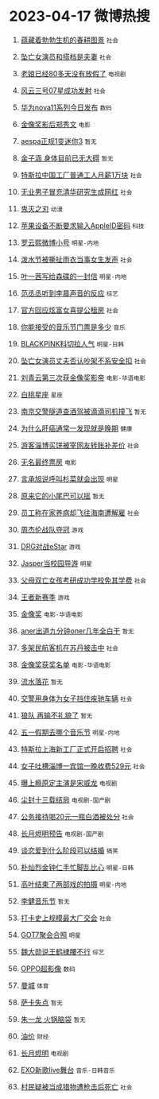 # 2023-04-17 微博热搜 
1. [蕴藏着勃勃生机的春耕图景](https://m.weibo.cn/search?containerid=100103type%3D1%26t%3D10%26q%3D%23%E8%95%B4%E8%97%8F%E7%9D%80%E5%8B%83%E5%8B%83%E7%94%9F%E6%9C%BA%E7%9A%84%E6%98%A5%E8%80%95%E5%9B%BE%E6%99%AF%23&stream_entry_id=51&isnewpage=1&extparam=seat%3D1%26pos%3D0%26filter_type%3Drealtimehot%26dgr%3D0%26c_type%3D51%26cate%3D10103%26stream_entry_id%3D51%26display_time%3D1681672479%26pre_seqid%3D1681672479155922661131&luicode=10000011&lfid=106003type%3D25%26t%3D3%26disable_hot%3D1%26filter_type%3Drealtimehot) `社会` 

2. [坠亡女演员和搭档是夫妻](https://m.weibo.cn/search?containerid=100103type%3D1%26t%3D10%26q%3D%23%E5%9D%A0%E4%BA%A1%E5%A5%B3%E6%BC%94%E5%91%98%E5%92%8C%E6%90%AD%E6%A1%A3%E6%98%AF%E5%A4%AB%E5%A6%BB%23&stream_entry_id=31&isnewpage=1&extparam=seat%3D1%26filter_type%3Drealtimehot%26q%3D%2523%25E5%259D%25A0%25E4%25BA%25A1%25E5%25A5%25B3%25E6%25BC%2594%25E5%2591%2598%25E5%2592%258C%25E6%2590%25AD%25E6%25A1%25A3%25E6%2598%25AF%25E5%25A4%25AB%25E5%25A6%25BB%2523%26dgr%3D0%26c_type%3D31%26stream_entry_id%3D31%26cate%3D5001%26realpos%3D1%26lcate%3D5001%26band_rank%3D1%26flag%3D2%26pos%3D0%26display_time%3D1681672479%26pre_seqid%3D1681672479155922661131&luicode=10000011&lfid=106003type%3D25%26t%3D3%26disable_hot%3D1%26filter_type%3Drealtimehot) `社会` 

3. [老娘已经80多天没有放假了](https://m.weibo.cn/search?containerid=100103type%3D1%26t%3D10%26q%3D%23%E8%80%81%E5%A8%98%E5%B7%B2%E7%BB%8F80%E5%A4%9A%E5%A4%A9%E6%B2%A1%E6%9C%89%E6%94%BE%E5%81%87%E4%BA%86%23&stream_entry_id=31&isnewpage=1&extparam=seat%3D1%26filter_type%3Drealtimehot%26q%3D%2523%25E8%2580%2581%25E5%25A8%2598%25E5%25B7%25B2%25E7%25BB%258F80%25E5%25A4%259A%25E5%25A4%25A9%25E6%25B2%25A1%25E6%259C%2589%25E6%2594%25BE%25E5%2581%2587%25E4%25BA%2586%2523%26dgr%3D0%26c_type%3D31%26stream_entry_id%3D31%26cate%3D5001%26realpos%3D2%26lcate%3D5001%26band_rank%3D2%26flag%3D2%26pos%3D1%26display_time%3D1681672479%26pre_seqid%3D1681672479155922661131&luicode=10000011&lfid=106003type%3D25%26t%3D3%26disable_hot%3D1%26filter_type%3Drealtimehot) `电视剧` 

4. [风云三号07星成功发射](https://m.weibo.cn/search?containerid=100103type%3D1%26t%3D10%26q%3D%23%E9%A3%8E%E4%BA%91%E4%B8%89%E5%8F%B707%E6%98%9F%E6%88%90%E5%8A%9F%E5%8F%91%E5%B0%84%23&stream_entry_id=31&isnewpage=1&extparam=seat%3D1%26filter_type%3Drealtimehot%26q%3D%2523%25E9%25A3%258E%25E4%25BA%2591%25E4%25B8%2589%25E5%258F%25B707%25E6%2598%259F%25E6%2588%2590%25E5%258A%259F%25E5%258F%2591%25E5%25B0%2584%2523%26dgr%3D0%26c_type%3D31%26stream_entry_id%3D31%26cate%3D5001%26realpos%3D3%26lcate%3D5001%26band_rank%3D3%26flag%3D0%26pos%3D2%26display_time%3D1681672479%26pre_seqid%3D1681672479155922661131&luicode=10000011&lfid=106003type%3D25%26t%3D3%26disable_hot%3D1%26filter_type%3Drealtimehot) `社会` 

5. [华为nova11系列今日发布](https://m.weibo.cn/search?containerid=100103type%3D1%26t%3D10%26q%3D%23%E5%8D%8E%E4%B8%BAnova11%E7%B3%BB%E5%88%97%E4%BB%8A%E6%97%A5%E5%8F%91%E5%B8%83%23&stream_entry_id=31&isnewpage=1&extparam=seat%3D1%26filter_type%3Drealtimehot%26adid%3D186241%26q%3D%2523%25E5%258D%258E%25E4%25B8%25BAnova11%25E7%25B3%25BB%25E5%2588%2597%25E4%25BB%258A%25E6%2597%25A5%25E5%258F%2591%25E5%25B8%2583%2523%26dgr%3D0%26c_type%3D31%26topic_ad%3D1%26stream_entry_id%3D31%26cate%3D5001%26lcate%3D5001%26band_rank%3D4%26pos%3D3%26display_time%3D1681672479%26pre_seqid%3D1681672479155922661131&luicode=10000011&lfid=106003type%3D25%26t%3D3%26disable_hot%3D1%26filter_type%3Drealtimehot) `数码` 

6. [金像奖影后郑秀文](https://m.weibo.cn/search?containerid=100103type%3D1%26t%3D10%26q%3D%23%E9%87%91%E5%83%8F%E5%A5%96%E5%BD%B1%E5%90%8E%E9%83%91%E7%A7%80%E6%96%87%23&stream_entry_id=31&isnewpage=1&extparam=seat%3D1%26filter_type%3Drealtimehot%26q%3D%2523%25E9%2587%2591%25E5%2583%258F%25E5%25A5%2596%25E5%25BD%25B1%25E5%2590%258E%25E9%2583%2591%25E7%25A7%2580%25E6%2596%2587%2523%26dgr%3D0%26c_type%3D31%26stream_entry_id%3D31%26cate%3D5001%26realpos%3D4%26lcate%3D5001%26band_rank%3D4%26flag%3D16%26pos%3D4%26display_time%3D1681672479%26pre_seqid%3D1681672479155922661131&luicode=10000011&lfid=106003type%3D25%26t%3D3%26disable_hot%3D1%26filter_type%3Drealtimehot) `电影` 

7. [aespa正规1变迷你3](https://m.weibo.cn/search?containerid=100103type%3D1%26t%3D10%26q%3Daespa%E6%AD%A3%E8%A7%841%E5%8F%98%E8%BF%B7%E4%BD%A03&stream_entry_id=31&isnewpage=1&extparam=seat%3D1%26filter_type%3Drealtimehot%26q%3Daespa%25E6%25AD%25A3%25E8%25A7%25841%25E5%258F%2598%25E8%25BF%25B7%25E4%25BD%25A03%26dgr%3D0%26c_type%3D31%26stream_entry_id%3D31%26cate%3D5001%26realpos%3D5%26lcate%3D5001%26band_rank%3D5%26flag%3D0%26pos%3D5%26display_time%3D1681672479%26pre_seqid%3D1681672479155922661131&luicode=10000011&lfid=106003type%3D25%26t%3D3%26disable_hot%3D1%26filter_type%3Drealtimehot) `暂无` 

8. [金子涵 身体目前已无大碍](https://m.weibo.cn/search?containerid=100103type%3D1%26t%3D10%26q%3D%E9%87%91%E5%AD%90%E6%B6%B5+%E8%BA%AB%E4%BD%93%E7%9B%AE%E5%89%8D%E5%B7%B2%E6%97%A0%E5%A4%A7%E7%A2%8D&stream_entry_id=31&isnewpage=1&extparam=seat%3D1%26filter_type%3Drealtimehot%26q%3D%25E9%2587%2591%25E5%25AD%2590%25E6%25B6%25B5%2520%25E8%25BA%25AB%25E4%25BD%2593%25E7%259B%25AE%25E5%2589%258D%25E5%25B7%25B2%25E6%2597%25A0%25E5%25A4%25A7%25E7%25A2%258D%26dgr%3D0%26c_type%3D31%26stream_entry_id%3D31%26cate%3D5001%26realpos%3D6%26lcate%3D5001%26band_rank%3D6%26flag%3D0%26pos%3D6%26display_time%3D1681672479%26pre_seqid%3D1681672479155922661131&luicode=10000011&lfid=106003type%3D25%26t%3D3%26disable_hot%3D1%26filter_type%3Drealtimehot) `暂无` 

9. [特斯拉中国工厂普通工人月薪1万块](https://m.weibo.cn/search?containerid=100103type%3D1%26t%3D10%26q%3D%23%E7%89%B9%E6%96%AF%E6%8B%89%E4%B8%AD%E5%9B%BD%E5%B7%A5%E5%8E%82%E6%99%AE%E9%80%9A%E5%B7%A5%E4%BA%BA%E6%9C%88%E8%96%AA1%E4%B8%87%E5%9D%97%23&stream_entry_id=31&isnewpage=1&extparam=seat%3D1%26filter_type%3Drealtimehot%26q%3D%2523%25E7%2589%25B9%25E6%2596%25AF%25E6%258B%2589%25E4%25B8%25AD%25E5%259B%25BD%25E5%25B7%25A5%25E5%258E%2582%25E6%2599%25AE%25E9%2580%259A%25E5%25B7%25A5%25E4%25BA%25BA%25E6%259C%2588%25E8%2596%25AA1%25E4%25B8%2587%25E5%259D%2597%2523%26dgr%3D0%26c_type%3D31%26stream_entry_id%3D31%26cate%3D5001%26realpos%3D7%26lcate%3D5001%26band_rank%3D7%26flag%3D0%26pos%3D7%26display_time%3D1681672479%26pre_seqid%3D1681672479155922661131&luicode=10000011&lfid=106003type%3D25%26t%3D3%26disable_hot%3D1%26filter_type%3Drealtimehot) `社会` 

10. [无业男子冒充清华研究生成网红](https://m.weibo.cn/search?containerid=100103type%3D1%26t%3D10%26q%3D%23%E6%97%A0%E4%B8%9A%E7%94%B7%E5%AD%90%E5%86%92%E5%85%85%E6%B8%85%E5%8D%8E%E7%A0%94%E7%A9%B6%E7%94%9F%E6%88%90%E7%BD%91%E7%BA%A2%23&stream_entry_id=31&isnewpage=1&extparam=seat%3D1%26filter_type%3Drealtimehot%26q%3D%2523%25E6%2597%25A0%25E4%25B8%259A%25E7%2594%25B7%25E5%25AD%2590%25E5%2586%2592%25E5%2585%2585%25E6%25B8%2585%25E5%258D%258E%25E7%25A0%2594%25E7%25A9%25B6%25E7%2594%259F%25E6%2588%2590%25E7%25BD%2591%25E7%25BA%25A2%2523%26dgr%3D0%26c_type%3D31%26stream_entry_id%3D31%26cate%3D5001%26realpos%3D8%26lcate%3D5001%26band_rank%3D8%26flag%3D0%26pos%3D8%26display_time%3D1681672479%26pre_seqid%3D1681672479155922661131&luicode=10000011&lfid=106003type%3D25%26t%3D3%26disable_hot%3D1%26filter_type%3Drealtimehot) `社会` 

11. [鬼灭之刃](https://m.weibo.cn/search?containerid=100103type%3D1%26t%3D10%26q%3D%E9%AC%BC%E7%81%AD%E4%B9%8B%E5%88%83&stream_entry_id=31&isnewpage=1&extparam=seat%3D1%26filter_type%3Drealtimehot%26q%3D%25E9%25AC%25BC%25E7%2581%25AD%25E4%25B9%258B%25E5%2588%2583%26dgr%3D0%26c_type%3D31%26stream_entry_id%3D31%26cate%3D5001%26realpos%3D9%26lcate%3D5001%26band_rank%3D9%26flag%3D0%26pos%3D9%26display_time%3D1681672479%26pre_seqid%3D1681672479155922661131&luicode=10000011&lfid=106003type%3D25%26t%3D3%26disable_hot%3D1%26filter_type%3Drealtimehot) `动漫` 

12. [苹果设备不断要求输入AppleID密码](https://m.weibo.cn/search?containerid=100103type%3D1%26t%3D10%26q%3D%23%E8%8B%B9%E6%9E%9C%E8%AE%BE%E5%A4%87%E4%B8%8D%E6%96%AD%E8%A6%81%E6%B1%82%E8%BE%93%E5%85%A5AppleID%E5%AF%86%E7%A0%81%23&stream_entry_id=31&isnewpage=1&extparam=seat%3D1%26filter_type%3Drealtimehot%26q%3D%2523%25E8%258B%25B9%25E6%259E%259C%25E8%25AE%25BE%25E5%25A4%2587%25E4%25B8%258D%25E6%2596%25AD%25E8%25A6%2581%25E6%25B1%2582%25E8%25BE%2593%25E5%2585%25A5AppleID%25E5%25AF%2586%25E7%25A0%2581%2523%26dgr%3D0%26c_type%3D31%26stream_entry_id%3D31%26cate%3D5001%26realpos%3D10%26lcate%3D5001%26band_rank%3D10%26flag%3D0%26pos%3D10%26display_time%3D1681672479%26pre_seqid%3D1681672479155922661131&luicode=10000011&lfid=106003type%3D25%26t%3D3%26disable_hot%3D1%26filter_type%3Drealtimehot) `科技` 

13. [罗云熙微博小号](https://m.weibo.cn/search?containerid=100103type%3D1%26t%3D10%26q%3D%23%E7%BD%97%E4%BA%91%E7%86%99%E5%BE%AE%E5%8D%9A%E5%B0%8F%E5%8F%B7%23&stream_entry_id=31&isnewpage=1&extparam=seat%3D1%26filter_type%3Drealtimehot%26q%3D%2523%25E7%25BD%2597%25E4%25BA%2591%25E7%2586%2599%25E5%25BE%25AE%25E5%258D%259A%25E5%25B0%258F%25E5%258F%25B7%2523%26dgr%3D0%26c_type%3D31%26stream_entry_id%3D31%26cate%3D5001%26realpos%3D11%26lcate%3D5001%26band_rank%3D11%26flag%3D2%26pos%3D11%26display_time%3D1681672479%26pre_seqid%3D1681672479155922661131&luicode=10000011&lfid=106003type%3D25%26t%3D3%26disable_hot%3D1%26filter_type%3Drealtimehot) `明星-内地` 

14. [泼水节被撕扯雨衣当事女生发声](https://m.weibo.cn/search?containerid=100103type%3D1%26t%3D10%26q%3D%23%E6%B3%BC%E6%B0%B4%E8%8A%82%E8%A2%AB%E6%92%95%E6%89%AF%E9%9B%A8%E8%A1%A3%E5%BD%93%E4%BA%8B%E5%A5%B3%E7%94%9F%E5%8F%91%E5%A3%B0%23&stream_entry_id=31&isnewpage=1&extparam=seat%3D1%26filter_type%3Drealtimehot%26q%3D%2523%25E6%25B3%25BC%25E6%25B0%25B4%25E8%258A%2582%25E8%25A2%25AB%25E6%2592%2595%25E6%2589%25AF%25E9%259B%25A8%25E8%25A1%25A3%25E5%25BD%2593%25E4%25BA%258B%25E5%25A5%25B3%25E7%2594%259F%25E5%258F%2591%25E5%25A3%25B0%2523%26dgr%3D0%26c_type%3D31%26stream_entry_id%3D31%26cate%3D5001%26realpos%3D12%26lcate%3D5001%26band_rank%3D12%26flag%3D2%26pos%3D12%26display_time%3D1681672479%26pre_seqid%3D1681672479155922661131&luicode=10000011&lfid=106003type%3D25%26t%3D3%26disable_hot%3D1%26filter_type%3Drealtimehot) `社会` 

15. [叶一茜写给森碟的一封信](https://m.weibo.cn/search?containerid=100103type%3D1%26t%3D10%26q%3D%23%E5%8F%B6%E4%B8%80%E8%8C%9C%E5%86%99%E7%BB%99%E6%A3%AE%E7%A2%9F%E7%9A%84%E4%B8%80%E5%B0%81%E4%BF%A1%23&stream_entry_id=31&isnewpage=1&extparam=seat%3D1%26filter_type%3Drealtimehot%26q%3D%2523%25E5%258F%25B6%25E4%25B8%2580%25E8%258C%259C%25E5%2586%2599%25E7%25BB%2599%25E6%25A3%25AE%25E7%25A2%259F%25E7%259A%2584%25E4%25B8%2580%25E5%25B0%2581%25E4%25BF%25A1%2523%26dgr%3D0%26c_type%3D31%26stream_entry_id%3D31%26cate%3D5001%26realpos%3D13%26lcate%3D5001%26band_rank%3D13%26flag%3D0%26pos%3D13%26display_time%3D1681672479%26pre_seqid%3D1681672479155922661131&luicode=10000011&lfid=106003type%3D25%26t%3D3%26disable_hot%3D1%26filter_type%3Drealtimehot) `明星-内地` 

16. [范丞丞听到李晨声音的反应](https://m.weibo.cn/search?containerid=100103type%3D1%26t%3D10%26q%3D%23%E8%8C%83%E4%B8%9E%E4%B8%9E%E5%90%AC%E5%88%B0%E6%9D%8E%E6%99%A8%E5%A3%B0%E9%9F%B3%E7%9A%84%E5%8F%8D%E5%BA%94%23&stream_entry_id=31&isnewpage=1&extparam=seat%3D1%26filter_type%3Drealtimehot%26q%3D%2523%25E8%258C%2583%25E4%25B8%259E%25E4%25B8%259E%25E5%2590%25AC%25E5%2588%25B0%25E6%259D%258E%25E6%2599%25A8%25E5%25A3%25B0%25E9%259F%25B3%25E7%259A%2584%25E5%258F%258D%25E5%25BA%2594%2523%26dgr%3D0%26c_type%3D31%26stream_entry_id%3D31%26cate%3D5001%26realpos%3D14%26lcate%3D5001%26band_rank%3D14%26flag%3D2%26pos%3D14%26display_time%3D1681672479%26pre_seqid%3D1681672479155922661131&luicode=10000011&lfid=106003type%3D25%26t%3D3%26disable_hot%3D1%26filter_type%3Drealtimehot) `综艺` 

17. [官方回应炫富女喜提公租房](https://m.weibo.cn/search?containerid=100103type%3D1%26t%3D10%26q%3D%23%E5%AE%98%E6%96%B9%E5%9B%9E%E5%BA%94%E7%82%AB%E5%AF%8C%E5%A5%B3%E5%96%9C%E6%8F%90%E5%85%AC%E7%A7%9F%E6%88%BF%23&stream_entry_id=31&isnewpage=1&extparam=seat%3D1%26filter_type%3Drealtimehot%26q%3D%2523%25E5%25AE%2598%25E6%2596%25B9%25E5%259B%259E%25E5%25BA%2594%25E7%2582%25AB%25E5%25AF%258C%25E5%25A5%25B3%25E5%2596%259C%25E6%258F%2590%25E5%2585%25AC%25E7%25A7%259F%25E6%2588%25BF%2523%26dgr%3D0%26c_type%3D31%26stream_entry_id%3D31%26cate%3D5001%26realpos%3D15%26lcate%3D5001%26band_rank%3D15%26flag%3D0%26pos%3D15%26display_time%3D1681672479%26pre_seqid%3D1681672479155922661131&luicode=10000011&lfid=106003type%3D25%26t%3D3%26disable_hot%3D1%26filter_type%3Drealtimehot) `社会` 

18. [你能接受的音乐节门票是多少](https://m.weibo.cn/search?containerid=100103type%3D1%26t%3D10%26q%3D%23%E4%BD%A0%E8%83%BD%E6%8E%A5%E5%8F%97%E7%9A%84%E9%9F%B3%E4%B9%90%E8%8A%82%E9%97%A8%E7%A5%A8%E6%98%AF%E5%A4%9A%E5%B0%91%23&stream_entry_id=31&isnewpage=1&extparam=seat%3D1%26filter_type%3Drealtimehot%26q%3D%2523%25E4%25BD%25A0%25E8%2583%25BD%25E6%258E%25A5%25E5%258F%2597%25E7%259A%2584%25E9%259F%25B3%25E4%25B9%2590%25E8%258A%2582%25E9%2597%25A8%25E7%25A5%25A8%25E6%2598%25AF%25E5%25A4%259A%25E5%25B0%2591%2523%26dgr%3D0%26c_type%3D31%26stream_entry_id%3D31%26cate%3D5001%26realpos%3D16%26lcate%3D5001%26band_rank%3D16%26flag%3D0%26pos%3D16%26display_time%3D1681672479%26pre_seqid%3D1681672479155922661131&luicode=10000011&lfid=106003type%3D25%26t%3D3%26disable_hot%3D1%26filter_type%3Drealtimehot) `音乐` 

19. [BLACKPINK科切拉人气](https://m.weibo.cn/search?containerid=100103type%3D1%26t%3D10%26q%3D%23BLACKPINK%E7%A7%91%E5%88%87%E6%8B%89%E4%BA%BA%E6%B0%94%23&stream_entry_id=31&isnewpage=1&extparam=seat%3D1%26filter_type%3Drealtimehot%26q%3D%2523BLACKPINK%25E7%25A7%2591%25E5%2588%2587%25E6%258B%2589%25E4%25BA%25BA%25E6%25B0%2594%2523%26dgr%3D0%26c_type%3D31%26stream_entry_id%3D31%26cate%3D5001%26realpos%3D17%26lcate%3D5001%26band_rank%3D17%26flag%3D0%26pos%3D17%26display_time%3D1681672479%26pre_seqid%3D1681672479155922661131&luicode=10000011&lfid=106003type%3D25%26t%3D3%26disable_hot%3D1%26filter_type%3Drealtimehot) `明星-日韩` 

20. [坠亡女演员丈夫否认吵架不系安全扣](https://m.weibo.cn/search?containerid=100103type%3D1%26t%3D10%26q%3D%23%E5%9D%A0%E4%BA%A1%E5%A5%B3%E6%BC%94%E5%91%98%E4%B8%88%E5%A4%AB%E5%90%A6%E8%AE%A4%E5%90%B5%E6%9E%B6%E4%B8%8D%E7%B3%BB%E5%AE%89%E5%85%A8%E6%89%A3%23&stream_entry_id=31&isnewpage=1&extparam=seat%3D1%26filter_type%3Drealtimehot%26q%3D%2523%25E5%259D%25A0%25E4%25BA%25A1%25E5%25A5%25B3%25E6%25BC%2594%25E5%2591%2598%25E4%25B8%2588%25E5%25A4%25AB%25E5%2590%25A6%25E8%25AE%25A4%25E5%2590%25B5%25E6%259E%25B6%25E4%25B8%258D%25E7%25B3%25BB%25E5%25AE%2589%25E5%2585%25A8%25E6%2589%25A3%2523%26dgr%3D0%26c_type%3D31%26stream_entry_id%3D31%26cate%3D5001%26realpos%3D18%26lcate%3D5001%26band_rank%3D18%26flag%3D0%26pos%3D18%26display_time%3D1681672479%26pre_seqid%3D1681672479155922661131&luicode=10000011&lfid=106003type%3D25%26t%3D3%26disable_hot%3D1%26filter_type%3Drealtimehot) `社会` 

21. [刘青云第三次获金像奖影帝](https://m.weibo.cn/search?containerid=100103type%3D1%26t%3D10%26q%3D%23%E5%88%98%E9%9D%92%E4%BA%91%E7%AC%AC%E4%B8%89%E6%AC%A1%E8%8E%B7%E9%87%91%E5%83%8F%E5%A5%96%E5%BD%B1%E5%B8%9D%23&stream_entry_id=31&isnewpage=1&extparam=seat%3D1%26filter_type%3Drealtimehot%26q%3D%2523%25E5%2588%2598%25E9%259D%2592%25E4%25BA%2591%25E7%25AC%25AC%25E4%25B8%2589%25E6%25AC%25A1%25E8%258E%25B7%25E9%2587%2591%25E5%2583%258F%25E5%25A5%2596%25E5%25BD%25B1%25E5%25B8%259D%2523%26dgr%3D0%26c_type%3D31%26stream_entry_id%3D31%26cate%3D5001%26realpos%3D19%26lcate%3D5001%26band_rank%3D19%26flag%3D0%26pos%3D19%26display_time%3D1681672479%26pre_seqid%3D1681672479155922661131&luicode=10000011&lfid=106003type%3D25%26t%3D3%26disable_hot%3D1%26filter_type%3Drealtimehot) `电影-华语电影` 

22. [白桃星座](https://m.weibo.cn/search?containerid=100103type%3D1%26t%3D10%26q%3D%E7%99%BD%E6%A1%83%E6%98%9F%E5%BA%A7&stream_entry_id=31&isnewpage=1&extparam=seat%3D1%26filter_type%3Drealtimehot%26q%3D%25E7%2599%25BD%25E6%25A1%2583%25E6%2598%259F%25E5%25BA%25A7%26dgr%3D0%26c_type%3D31%26stream_entry_id%3D31%26cate%3D5001%26realpos%3D20%26lcate%3D5001%26band_rank%3D20%26flag%3D0%26pos%3D20%26display_time%3D1681672479%26pre_seqid%3D1681672479155922661131&luicode=10000011&lfid=106003type%3D25%26t%3D3%26disable_hot%3D1%26filter_type%3Drealtimehot) `星座` 

23. [南京交警隧道查酒驾被滴滴司机撞飞](https://m.weibo.cn/search?containerid=100103type%3D1%26t%3D10%26q%3D%23%E5%8D%97%E4%BA%AC%E4%BA%A4%E8%AD%A6%E9%9A%A7%E9%81%93%E6%9F%A5%E9%85%92%E9%A9%BE%E8%A2%AB%E6%BB%B4%E6%BB%B4%E5%8F%B8%E6%9C%BA%E6%92%9E%E9%A3%9E%23&stream_entry_id=31&isnewpage=1&extparam=seat%3D1%26filter_type%3Drealtimehot%26q%3D%2523%25E5%258D%2597%25E4%25BA%25AC%25E4%25BA%25A4%25E8%25AD%25A6%25E9%259A%25A7%25E9%2581%2593%25E6%259F%25A5%25E9%2585%2592%25E9%25A9%25BE%25E8%25A2%25AB%25E6%25BB%25B4%25E6%25BB%25B4%25E5%258F%25B8%25E6%259C%25BA%25E6%2592%259E%25E9%25A3%259E%2523%26dgr%3D0%26c_type%3D31%26stream_entry_id%3D31%26cate%3D5001%26realpos%3D21%26lcate%3D5001%26band_rank%3D21%26flag%3D0%26pos%3D21%26display_time%3D1681672479%26pre_seqid%3D1681672479155922661131&luicode=10000011&lfid=106003type%3D25%26t%3D3%26disable_hot%3D1%26filter_type%3Drealtimehot) `暂无` 

24. [为什么肝癌通常一发现就是晚期](https://m.weibo.cn/search?containerid=100103type%3D1%26t%3D10%26q%3D%23%E4%B8%BA%E4%BB%80%E4%B9%88%E8%82%9D%E7%99%8C%E9%80%9A%E5%B8%B8%E4%B8%80%E5%8F%91%E7%8E%B0%E5%B0%B1%E6%98%AF%E6%99%9A%E6%9C%9F%23&stream_entry_id=31&isnewpage=1&extparam=seat%3D1%26filter_type%3Drealtimehot%26q%3D%2523%25E4%25B8%25BA%25E4%25BB%2580%25E4%25B9%2588%25E8%2582%259D%25E7%2599%258C%25E9%2580%259A%25E5%25B8%25B8%25E4%25B8%2580%25E5%258F%2591%25E7%258E%25B0%25E5%25B0%25B1%25E6%2598%25AF%25E6%2599%259A%25E6%259C%259F%2523%26dgr%3D0%26c_type%3D31%26stream_entry_id%3D31%26cate%3D5001%26realpos%3D22%26lcate%3D5001%26band_rank%3D22%26flag%3D0%26pos%3D22%26display_time%3D1681672479%26pre_seqid%3D1681672479155922661131&luicode=10000011&lfid=106003type%3D25%26t%3D3%26disable_hot%3D1%26filter_type%3Drealtimehot) `健康` 

25. [游客淄博买饼被宰网友转账补差价](https://m.weibo.cn/search?containerid=100103type%3D1%26t%3D10%26q%3D%23%E6%B8%B8%E5%AE%A2%E6%B7%84%E5%8D%9A%E4%B9%B0%E9%A5%BC%E8%A2%AB%E5%AE%B0%E7%BD%91%E5%8F%8B%E8%BD%AC%E8%B4%A6%E8%A1%A5%E5%B7%AE%E4%BB%B7%23&stream_entry_id=31&isnewpage=1&extparam=seat%3D1%26filter_type%3Drealtimehot%26q%3D%2523%25E6%25B8%25B8%25E5%25AE%25A2%25E6%25B7%2584%25E5%258D%259A%25E4%25B9%25B0%25E9%25A5%25BC%25E8%25A2%25AB%25E5%25AE%25B0%25E7%25BD%2591%25E5%258F%258B%25E8%25BD%25AC%25E8%25B4%25A6%25E8%25A1%25A5%25E5%25B7%25AE%25E4%25BB%25B7%2523%26dgr%3D0%26c_type%3D31%26stream_entry_id%3D31%26cate%3D5001%26realpos%3D23%26lcate%3D5001%26band_rank%3D23%26flag%3D0%26pos%3D23%26display_time%3D1681672479%26pre_seqid%3D1681672479155922661131&luicode=10000011&lfid=106003type%3D25%26t%3D3%26disable_hot%3D1%26filter_type%3Drealtimehot) `社会` 

26. [无名最终票房](https://m.weibo.cn/search?containerid=100103type%3D1%26t%3D10%26q%3D%23%E6%97%A0%E5%90%8D%E6%9C%80%E7%BB%88%E7%A5%A8%E6%88%BF%23&stream_entry_id=31&isnewpage=1&extparam=seat%3D1%26filter_type%3Drealtimehot%26q%3D%2523%25E6%2597%25A0%25E5%2590%258D%25E6%259C%2580%25E7%25BB%2588%25E7%25A5%25A8%25E6%2588%25BF%2523%26dgr%3D0%26c_type%3D31%26stream_entry_id%3D31%26cate%3D5001%26realpos%3D24%26lcate%3D5001%26band_rank%3D24%26flag%3D0%26pos%3D24%26display_time%3D1681672479%26pre_seqid%3D1681672479155922661131&luicode=10000011&lfid=106003type%3D25%26t%3D3%26disable_hot%3D1%26filter_type%3Drealtimehot) `电影` 

27. [言承旭说呼叫杉菜就会出现](https://m.weibo.cn/search?containerid=100103type%3D1%26t%3D10%26q%3D%23%E8%A8%80%E6%89%BF%E6%97%AD%E8%AF%B4%E5%91%BC%E5%8F%AB%E6%9D%89%E8%8F%9C%E5%B0%B1%E4%BC%9A%E5%87%BA%E7%8E%B0%23&stream_entry_id=31&isnewpage=1&extparam=seat%3D1%26filter_type%3Drealtimehot%26q%3D%2523%25E8%25A8%2580%25E6%2589%25BF%25E6%2597%25AD%25E8%25AF%25B4%25E5%2591%25BC%25E5%258F%25AB%25E6%259D%2589%25E8%258F%259C%25E5%25B0%25B1%25E4%25BC%259A%25E5%2587%25BA%25E7%258E%25B0%2523%26dgr%3D0%26c_type%3D31%26stream_entry_id%3D31%26cate%3D5001%26realpos%3D25%26lcate%3D5001%26band_rank%3D25%26flag%3D0%26pos%3D25%26display_time%3D1681672479%26pre_seqid%3D1681672479155922661131&luicode=10000011&lfid=106003type%3D25%26t%3D3%26disable_hot%3D1%26filter_type%3Drealtimehot) `明星` 

28. [原来它的小尾巴可以摇](https://m.weibo.cn/search?containerid=100103type%3D1%26t%3D10%26q%3D%E5%8E%9F%E6%9D%A5%E5%AE%83%E7%9A%84%E5%B0%8F%E5%B0%BE%E5%B7%B4%E5%8F%AF%E4%BB%A5%E6%91%87&stream_entry_id=31&isnewpage=1&extparam=seat%3D1%26filter_type%3Drealtimehot%26q%3D%25E5%258E%259F%25E6%259D%25A5%25E5%25AE%2583%25E7%259A%2584%25E5%25B0%258F%25E5%25B0%25BE%25E5%25B7%25B4%25E5%258F%25AF%25E4%25BB%25A5%25E6%2591%2587%26dgr%3D0%26c_type%3D31%26stream_entry_id%3D31%26cate%3D5001%26realpos%3D26%26lcate%3D5001%26band_rank%3D26%26flag%3D0%26pos%3D26%26display_time%3D1681672479%26pre_seqid%3D1681672479155922661131&luicode=10000011&lfid=106003type%3D25%26t%3D3%26disable_hot%3D1%26filter_type%3Drealtimehot) `暂无` 

29. [员工称在家养病却飞往海南遭解雇](https://m.weibo.cn/search?containerid=100103type%3D1%26t%3D10%26q%3D%23%E5%91%98%E5%B7%A5%E7%A7%B0%E5%9C%A8%E5%AE%B6%E5%85%BB%E7%97%85%E5%8D%B4%E9%A3%9E%E5%BE%80%E6%B5%B7%E5%8D%97%E9%81%AD%E8%A7%A3%E9%9B%87%23&stream_entry_id=31&isnewpage=1&extparam=seat%3D1%26filter_type%3Drealtimehot%26q%3D%2523%25E5%2591%2598%25E5%25B7%25A5%25E7%25A7%25B0%25E5%259C%25A8%25E5%25AE%25B6%25E5%2585%25BB%25E7%2597%2585%25E5%258D%25B4%25E9%25A3%259E%25E5%25BE%2580%25E6%25B5%25B7%25E5%258D%2597%25E9%2581%25AD%25E8%25A7%25A3%25E9%259B%2587%2523%26dgr%3D0%26c_type%3D31%26stream_entry_id%3D31%26cate%3D5001%26realpos%3D27%26lcate%3D5001%26band_rank%3D27%26flag%3D0%26pos%3D27%26display_time%3D1681672479%26pre_seqid%3D1681672479155922661131&luicode=10000011&lfid=106003type%3D25%26t%3D3%26disable_hot%3D1%26filter_type%3Drealtimehot) `社会` 

30. [周杰伦战队夺冠](https://m.weibo.cn/search?containerid=100103type%3D1%26t%3D10%26q%3D%23%E5%91%A8%E6%9D%B0%E4%BC%A6%E6%88%98%E9%98%9F%E5%A4%BA%E5%86%A0%23&stream_entry_id=31&isnewpage=1&extparam=seat%3D1%26filter_type%3Drealtimehot%26q%3D%2523%25E5%2591%25A8%25E6%259D%25B0%25E4%25BC%25A6%25E6%2588%2598%25E9%2598%259F%25E5%25A4%25BA%25E5%2586%25A0%2523%26dgr%3D0%26c_type%3D31%26stream_entry_id%3D31%26cate%3D5001%26realpos%3D28%26lcate%3D5001%26band_rank%3D28%26flag%3D0%26pos%3D28%26display_time%3D1681672479%26pre_seqid%3D1681672479155922661131&luicode=10000011&lfid=106003type%3D25%26t%3D3%26disable_hot%3D1%26filter_type%3Drealtimehot) `游戏` 

31. [DRG对战eStar](https://m.weibo.cn/search?containerid=100103type%3D1%26t%3D10%26q%3D%23DRG%E5%AF%B9%E6%88%98eStar%23&stream_entry_id=31&isnewpage=1&extparam=seat%3D1%26filter_type%3Drealtimehot%26q%3D%2523DRG%25E5%25AF%25B9%25E6%2588%2598eStar%2523%26dgr%3D0%26c_type%3D31%26stream_entry_id%3D31%26cate%3D5001%26realpos%3D29%26lcate%3D5001%26band_rank%3D29%26flag%3D0%26pos%3D29%26display_time%3D1681672479%26pre_seqid%3D1681672479155922661131&luicode=10000011&lfid=106003type%3D25%26t%3D3%26disable_hot%3D1%26filter_type%3Drealtimehot) `游戏` 

32. [Jasper当校园导游](https://m.weibo.cn/search?containerid=100103type%3D1%26t%3D10%26q%3D%23Jasper%E5%BD%93%E6%A0%A1%E5%9B%AD%E5%AF%BC%E6%B8%B8%23&stream_entry_id=31&isnewpage=1&extparam=seat%3D1%26filter_type%3Drealtimehot%26q%3D%2523Jasper%25E5%25BD%2593%25E6%25A0%25A1%25E5%259B%25AD%25E5%25AF%25BC%25E6%25B8%25B8%2523%26dgr%3D0%26c_type%3D31%26stream_entry_id%3D31%26cate%3D5001%26realpos%3D30%26lcate%3D5001%26band_rank%3D30%26flag%3D0%26pos%3D30%26display_time%3D1681672479%26pre_seqid%3D1681672479155922661131&luicode=10000011&lfid=106003type%3D25%26t%3D3%26disable_hot%3D1%26filter_type%3Drealtimehot) `明星` 

33. [父母双亡女孩考研成功学校免其学费](https://m.weibo.cn/search?containerid=100103type%3D1%26t%3D10%26q%3D%23%E7%88%B6%E6%AF%8D%E5%8F%8C%E4%BA%A1%E5%A5%B3%E5%AD%A9%E8%80%83%E7%A0%94%E6%88%90%E5%8A%9F%E5%AD%A6%E6%A0%A1%E5%85%8D%E5%85%B6%E5%AD%A6%E8%B4%B9%23&stream_entry_id=31&isnewpage=1&extparam=seat%3D1%26filter_type%3Drealtimehot%26q%3D%2523%25E7%2588%25B6%25E6%25AF%258D%25E5%258F%258C%25E4%25BA%25A1%25E5%25A5%25B3%25E5%25AD%25A9%25E8%2580%2583%25E7%25A0%2594%25E6%2588%2590%25E5%258A%259F%25E5%25AD%25A6%25E6%25A0%25A1%25E5%2585%258D%25E5%2585%25B6%25E5%25AD%25A6%25E8%25B4%25B9%2523%26dgr%3D0%26c_type%3D31%26stream_entry_id%3D31%26cate%3D5001%26realpos%3D31%26lcate%3D5001%26band_rank%3D31%26flag%3D0%26pos%3D31%26display_time%3D1681672479%26pre_seqid%3D1681672479155922661131&luicode=10000011&lfid=106003type%3D25%26t%3D3%26disable_hot%3D1%26filter_type%3Drealtimehot) `社会` 

34. [王者新赛季](https://m.weibo.cn/search?containerid=100103type%3D1%26t%3D10%26q%3D%E7%8E%8B%E8%80%85%E6%96%B0%E8%B5%9B%E5%AD%A3&stream_entry_id=31&isnewpage=1&extparam=seat%3D1%26filter_type%3Drealtimehot%26q%3D%25E7%258E%258B%25E8%2580%2585%25E6%2596%25B0%25E8%25B5%259B%25E5%25AD%25A3%26dgr%3D0%26c_type%3D31%26stream_entry_id%3D31%26cate%3D5001%26realpos%3D32%26lcate%3D5001%26band_rank%3D32%26flag%3D0%26pos%3D32%26display_time%3D1681672479%26pre_seqid%3D1681672479155922661131&luicode=10000011&lfid=106003type%3D25%26t%3D3%26disable_hot%3D1%26filter_type%3Drealtimehot) `游戏` 

35. [金像奖](https://m.weibo.cn/search?containerid=100103type%3D1%26t%3D10%26q%3D%E9%87%91%E5%83%8F%E5%A5%96&stream_entry_id=31&isnewpage=1&extparam=seat%3D1%26filter_type%3Drealtimehot%26q%3D%25E9%2587%2591%25E5%2583%258F%25E5%25A5%2596%26dgr%3D0%26c_type%3D31%26stream_entry_id%3D31%26cate%3D5001%26realpos%3D33%26lcate%3D5001%26band_rank%3D33%26flag%3D0%26pos%3D33%26display_time%3D1681672479%26pre_seqid%3D1681672479155922661131&luicode=10000011&lfid=106003type%3D25%26t%3D3%26disable_hot%3D1%26filter_type%3Drealtimehot) `电影-华语电影` 

36. [aner出道九分钟oner几年全白干](https://m.weibo.cn/search?containerid=100103type%3D1%26t%3D10%26q%3Daner%E5%87%BA%E9%81%93%E4%B9%9D%E5%88%86%E9%92%9Foner%E5%87%A0%E5%B9%B4%E5%85%A8%E7%99%BD%E5%B9%B2&stream_entry_id=31&isnewpage=1&extparam=seat%3D1%26filter_type%3Drealtimehot%26q%3Daner%25E5%2587%25BA%25E9%2581%2593%25E4%25B9%259D%25E5%2588%2586%25E9%2592%259Foner%25E5%2587%25A0%25E5%25B9%25B4%25E5%2585%25A8%25E7%2599%25BD%25E5%25B9%25B2%26dgr%3D0%26c_type%3D31%26stream_entry_id%3D31%26cate%3D5001%26realpos%3D34%26lcate%3D5001%26band_rank%3D34%26flag%3D0%26pos%3D34%26display_time%3D1681672479%26pre_seqid%3D1681672479155922661131&luicode=10000011&lfid=106003type%3D25%26t%3D3%26disable_hot%3D1%26filter_type%3Drealtimehot) `暂无` 

37. [多架民航客机在苏丹被击中](https://m.weibo.cn/search?containerid=100103type%3D1%26t%3D10%26q%3D%23%E5%A4%9A%E6%9E%B6%E6%B0%91%E8%88%AA%E5%AE%A2%E6%9C%BA%E5%9C%A8%E8%8B%8F%E4%B8%B9%E8%A2%AB%E5%87%BB%E4%B8%AD%23&stream_entry_id=31&isnewpage=1&extparam=seat%3D1%26filter_type%3Drealtimehot%26q%3D%2523%25E5%25A4%259A%25E6%259E%25B6%25E6%25B0%2591%25E8%2588%25AA%25E5%25AE%25A2%25E6%259C%25BA%25E5%259C%25A8%25E8%258B%258F%25E4%25B8%25B9%25E8%25A2%25AB%25E5%2587%25BB%25E4%25B8%25AD%2523%26dgr%3D0%26c_type%3D31%26stream_entry_id%3D31%26cate%3D5001%26realpos%3D35%26lcate%3D5001%26band_rank%3D35%26flag%3D1%26pos%3D35%26display_time%3D1681672479%26pre_seqid%3D1681672479155922661131&luicode=10000011&lfid=106003type%3D25%26t%3D3%26disable_hot%3D1%26filter_type%3Drealtimehot) `社会` 

38. [金像奖获奖名单](https://m.weibo.cn/search?containerid=100103type%3D1%26t%3D10%26q%3D%E9%87%91%E5%83%8F%E5%A5%96%E8%8E%B7%E5%A5%96%E5%90%8D%E5%8D%95&stream_entry_id=31&isnewpage=1&extparam=seat%3D1%26filter_type%3Drealtimehot%26q%3D%25E9%2587%2591%25E5%2583%258F%25E5%25A5%2596%25E8%258E%25B7%25E5%25A5%2596%25E5%2590%258D%25E5%258D%2595%26dgr%3D0%26c_type%3D31%26stream_entry_id%3D31%26cate%3D5001%26realpos%3D36%26lcate%3D5001%26band_rank%3D36%26flag%3D0%26pos%3D36%26display_time%3D1681672479%26pre_seqid%3D1681672479155922661131&luicode=10000011&lfid=106003type%3D25%26t%3D3%26disable_hot%3D1%26filter_type%3Drealtimehot) `电影-华语电影` 

39. [流水落花](https://m.weibo.cn/search?containerid=100103type%3D1%26t%3D10%26q%3D%E6%B5%81%E6%B0%B4%E8%90%BD%E8%8A%B1&stream_entry_id=31&isnewpage=1&extparam=seat%3D1%26filter_type%3Drealtimehot%26q%3D%25E6%25B5%2581%25E6%25B0%25B4%25E8%2590%25BD%25E8%258A%25B1%26dgr%3D0%26c_type%3D31%26stream_entry_id%3D31%26cate%3D5001%26realpos%3D37%26lcate%3D5001%26band_rank%3D37%26flag%3D0%26pos%3D37%26display_time%3D1681672479%26pre_seqid%3D1681672479155922661131&luicode=10000011&lfid=106003type%3D25%26t%3D3%26disable_hot%3D1%26filter_type%3Drealtimehot) `暂无` 

40. [交警用身体为女子挡住疾驰车辆](https://m.weibo.cn/search?containerid=100103type%3D1%26t%3D10%26q%3D%23%E4%BA%A4%E8%AD%A6%E7%94%A8%E8%BA%AB%E4%BD%93%E4%B8%BA%E5%A5%B3%E5%AD%90%E6%8C%A1%E4%BD%8F%E7%96%BE%E9%A9%B0%E8%BD%A6%E8%BE%86%23&stream_entry_id=31&isnewpage=1&extparam=seat%3D1%26filter_type%3Drealtimehot%26q%3D%2523%25E4%25BA%25A4%25E8%25AD%25A6%25E7%2594%25A8%25E8%25BA%25AB%25E4%25BD%2593%25E4%25B8%25BA%25E5%25A5%25B3%25E5%25AD%2590%25E6%258C%25A1%25E4%25BD%258F%25E7%2596%25BE%25E9%25A9%25B0%25E8%25BD%25A6%25E8%25BE%2586%2523%26dgr%3D0%26c_type%3D31%26stream_entry_id%3D31%26cate%3D5001%26realpos%3D38%26lcate%3D5001%26band_rank%3D38%26flag%3D0%26pos%3D38%26display_time%3D1681672479%26pre_seqid%3D1681672479155922661131&luicode=10000011&lfid=106003type%3D25%26t%3D3%26disable_hot%3D1%26filter_type%3Drealtimehot) `社会` 

41. [狼队 再输不礼貌了](https://m.weibo.cn/search?containerid=100103type%3D1%26t%3D10%26q%3D%E7%8B%BC%E9%98%9F+%E5%86%8D%E8%BE%93%E4%B8%8D%E7%A4%BC%E8%B2%8C%E4%BA%86&stream_entry_id=31&isnewpage=1&extparam=seat%3D1%26filter_type%3Drealtimehot%26q%3D%25E7%258B%25BC%25E9%2598%259F%2520%25E5%2586%258D%25E8%25BE%2593%25E4%25B8%258D%25E7%25A4%25BC%25E8%25B2%258C%25E4%25BA%2586%26dgr%3D0%26c_type%3D31%26stream_entry_id%3D31%26cate%3D5001%26realpos%3D39%26lcate%3D5001%26band_rank%3D39%26flag%3D0%26pos%3D39%26display_time%3D1681672479%26pre_seqid%3D1681672479155922661131&luicode=10000011&lfid=106003type%3D25%26t%3D3%26disable_hot%3D1%26filter_type%3Drealtimehot) `暂无` 

42. [五一假期去哪个音乐节](https://m.weibo.cn/search?containerid=100103type%3D1%26t%3D10%26q%3D%23%E4%BA%94%E4%B8%80%E5%81%87%E6%9C%9F%E5%8E%BB%E5%93%AA%E4%B8%AA%E9%9F%B3%E4%B9%90%E8%8A%82%23&stream_entry_id=31&isnewpage=1&extparam=seat%3D1%26filter_type%3Drealtimehot%26q%3D%2523%25E4%25BA%2594%25E4%25B8%2580%25E5%2581%2587%25E6%259C%259F%25E5%258E%25BB%25E5%2593%25AA%25E4%25B8%25AA%25E9%259F%25B3%25E4%25B9%2590%25E8%258A%2582%2523%26dgr%3D0%26c_type%3D31%26stream_entry_id%3D31%26cate%3D5001%26realpos%3D40%26lcate%3D5001%26band_rank%3D40%26flag%3D0%26pos%3D40%26display_time%3D1681672479%26pre_seqid%3D1681672479155922661131&luicode=10000011&lfid=106003type%3D25%26t%3D3%26disable_hot%3D1%26filter_type%3Drealtimehot) `明星-内地` 

43. [特斯拉上海新工厂正式开启招聘](https://m.weibo.cn/search?containerid=100103type%3D1%26t%3D10%26q%3D%23%E7%89%B9%E6%96%AF%E6%8B%89%E4%B8%8A%E6%B5%B7%E6%96%B0%E5%B7%A5%E5%8E%82%E6%AD%A3%E5%BC%8F%E5%BC%80%E5%90%AF%E6%8B%9B%E8%81%98%23&stream_entry_id=31&isnewpage=1&extparam=seat%3D1%26filter_type%3Drealtimehot%26q%3D%2523%25E7%2589%25B9%25E6%2596%25AF%25E6%258B%2589%25E4%25B8%258A%25E6%25B5%25B7%25E6%2596%25B0%25E5%25B7%25A5%25E5%258E%2582%25E6%25AD%25A3%25E5%25BC%258F%25E5%25BC%2580%25E5%2590%25AF%25E6%258B%259B%25E8%2581%2598%2523%26dgr%3D0%26c_type%3D31%26stream_entry_id%3D31%26cate%3D5001%26realpos%3D41%26lcate%3D5001%26band_rank%3D41%26flag%3D0%26pos%3D41%26display_time%3D1681672479%26pre_seqid%3D1681672479155922661131&luicode=10000011&lfid=106003type%3D25%26t%3D3%26disable_hot%3D1%26filter_type%3Drealtimehot) `社会` 

44. [女子吐槽淄博一宾馆一晚收费529元](https://m.weibo.cn/search?containerid=100103type%3D1%26t%3D10%26q%3D%23%E5%A5%B3%E5%AD%90%E5%90%90%E6%A7%BD%E6%B7%84%E5%8D%9A%E4%B8%80%E5%AE%BE%E9%A6%86%E4%B8%80%E6%99%9A%E6%94%B6%E8%B4%B9529%E5%85%83%23&stream_entry_id=31&isnewpage=1&extparam=seat%3D1%26filter_type%3Drealtimehot%26q%3D%2523%25E5%25A5%25B3%25E5%25AD%2590%25E5%2590%2590%25E6%25A7%25BD%25E6%25B7%2584%25E5%258D%259A%25E4%25B8%2580%25E5%25AE%25BE%25E9%25A6%2586%25E4%25B8%2580%25E6%2599%259A%25E6%2594%25B6%25E8%25B4%25B9529%25E5%2585%2583%2523%26dgr%3D0%26c_type%3D31%26stream_entry_id%3D31%26cate%3D5001%26realpos%3D42%26lcate%3D5001%26band_rank%3D42%26flag%3D0%26pos%3D42%26display_time%3D1681672479%26pre_seqid%3D1681672479155922661131&luicode=10000011&lfid=106003type%3D25%26t%3D3%26disable_hot%3D1%26filter_type%3Drealtimehot) `社会` 

45. [曝上瘾原定主演是宋威龙](https://m.weibo.cn/search?containerid=100103type%3D1%26t%3D10%26q%3D%23%E6%9B%9D%E4%B8%8A%E7%98%BE%E5%8E%9F%E5%AE%9A%E4%B8%BB%E6%BC%94%E6%98%AF%E5%AE%8B%E5%A8%81%E9%BE%99%23&stream_entry_id=31&isnewpage=1&extparam=seat%3D1%26filter_type%3Drealtimehot%26q%3D%2523%25E6%259B%259D%25E4%25B8%258A%25E7%2598%25BE%25E5%258E%259F%25E5%25AE%259A%25E4%25B8%25BB%25E6%25BC%2594%25E6%2598%25AF%25E5%25AE%258B%25E5%25A8%2581%25E9%25BE%2599%2523%26dgr%3D0%26c_type%3D31%26stream_entry_id%3D31%26cate%3D5001%26realpos%3D43%26lcate%3D5001%26band_rank%3D43%26flag%3D0%26pos%3D43%26display_time%3D1681672479%26pre_seqid%3D1681672479155922661131&luicode=10000011&lfid=106003type%3D25%26t%3D3%26disable_hot%3D1%26filter_type%3Drealtimehot) `电视剧` 

46. [尘封十三载结局](https://m.weibo.cn/search?containerid=100103type%3D1%26t%3D10%26q%3D%23%E5%B0%98%E5%B0%81%E5%8D%81%E4%B8%89%E8%BD%BD%E7%BB%93%E5%B1%80%23&stream_entry_id=31&isnewpage=1&extparam=seat%3D1%26filter_type%3Drealtimehot%26q%3D%2523%25E5%25B0%2598%25E5%25B0%2581%25E5%258D%2581%25E4%25B8%2589%25E8%25BD%25BD%25E7%25BB%2593%25E5%25B1%2580%2523%26dgr%3D0%26c_type%3D31%26stream_entry_id%3D31%26cate%3D5001%26realpos%3D44%26lcate%3D5001%26band_rank%3D44%26flag%3D0%26pos%3D44%26display_time%3D1681672479%26pre_seqid%3D1681672479155922661131&luicode=10000011&lfid=106003type%3D25%26t%3D3%26disable_hot%3D1%26filter_type%3Drealtimehot) `电视剧-国产剧` 

47. [公务接待喝20元一瓶白酒被处分](https://m.weibo.cn/search?containerid=100103type%3D1%26t%3D10%26q%3D%23%E5%85%AC%E5%8A%A1%E6%8E%A5%E5%BE%85%E5%96%9D20%E5%85%83%E4%B8%80%E7%93%B6%E7%99%BD%E9%85%92%E8%A2%AB%E5%A4%84%E5%88%86%23&stream_entry_id=31&isnewpage=1&extparam=seat%3D1%26filter_type%3Drealtimehot%26q%3D%2523%25E5%2585%25AC%25E5%258A%25A1%25E6%258E%25A5%25E5%25BE%2585%25E5%2596%259D20%25E5%2585%2583%25E4%25B8%2580%25E7%2593%25B6%25E7%2599%25BD%25E9%2585%2592%25E8%25A2%25AB%25E5%25A4%2584%25E5%2588%2586%2523%26dgr%3D0%26c_type%3D31%26stream_entry_id%3D31%26cate%3D5001%26realpos%3D45%26lcate%3D5001%26band_rank%3D45%26flag%3D0%26pos%3D45%26display_time%3D1681672479%26pre_seqid%3D1681672479155922661131&luicode=10000011&lfid=106003type%3D25%26t%3D3%26disable_hot%3D1%26filter_type%3Drealtimehot) `社会` 

48. [长月烬明预告](https://m.weibo.cn/search?containerid=100103type%3D1%26t%3D10%26q%3D%E9%95%BF%E6%9C%88%E7%83%AC%E6%98%8E%E9%A2%84%E5%91%8A&stream_entry_id=31&isnewpage=1&extparam=seat%3D1%26filter_type%3Drealtimehot%26q%3D%25E9%2595%25BF%25E6%259C%2588%25E7%2583%25AC%25E6%2598%258E%25E9%25A2%2584%25E5%2591%258A%26dgr%3D0%26c_type%3D31%26stream_entry_id%3D31%26cate%3D5001%26realpos%3D46%26lcate%3D5001%26band_rank%3D46%26flag%3D0%26pos%3D46%26display_time%3D1681672479%26pre_seqid%3D1681672479155922661131&luicode=10000011&lfid=106003type%3D25%26t%3D3%26disable_hot%3D1%26filter_type%3Drealtimehot) `电视剧-国产剧` 

49. [谈恋爱到什么阶段可以结婚](https://m.weibo.cn/search?containerid=100103type%3D1%26t%3D10%26q%3D%23%E8%B0%88%E6%81%8B%E7%88%B1%E5%88%B0%E4%BB%80%E4%B9%88%E9%98%B6%E6%AE%B5%E5%8F%AF%E4%BB%A5%E7%BB%93%E5%A9%9A%23&stream_entry_id=31&isnewpage=1&extparam=seat%3D1%26filter_type%3Drealtimehot%26q%3D%2523%25E8%25B0%2588%25E6%2581%258B%25E7%2588%25B1%25E5%2588%25B0%25E4%25BB%2580%25E4%25B9%2588%25E9%2598%25B6%25E6%25AE%25B5%25E5%258F%25AF%25E4%25BB%25A5%25E7%25BB%2593%25E5%25A9%259A%2523%26dgr%3D0%26c_type%3D31%26stream_entry_id%3D31%26cate%3D5001%26realpos%3D47%26lcate%3D5001%26band_rank%3D47%26flag%3D0%26pos%3D47%26display_time%3D1681672479%26pre_seqid%3D1681672479155922661131&luicode=10000011&lfid=106003type%3D25%26t%3D3%26disable_hot%3D1%26filter_type%3Drealtimehot) `搞笑` 

50. [朴灿烈金钟仁手忙脚乱比心](https://m.weibo.cn/search?containerid=100103type%3D1%26t%3D10%26q%3D%23%E6%9C%B4%E7%81%BF%E7%83%88%E9%87%91%E9%92%9F%E4%BB%81%E6%89%8B%E5%BF%99%E8%84%9A%E4%B9%B1%E6%AF%94%E5%BF%83%23&stream_entry_id=31&isnewpage=1&extparam=seat%3D1%26filter_type%3Drealtimehot%26q%3D%2523%25E6%259C%25B4%25E7%2581%25BF%25E7%2583%2588%25E9%2587%2591%25E9%2592%259F%25E4%25BB%2581%25E6%2589%258B%25E5%25BF%2599%25E8%2584%259A%25E4%25B9%25B1%25E6%25AF%2594%25E5%25BF%2583%2523%26dgr%3D0%26c_type%3D31%26stream_entry_id%3D31%26cate%3D5001%26realpos%3D48%26lcate%3D5001%26band_rank%3D48%26flag%3D0%26pos%3D48%26display_time%3D1681672479%26pre_seqid%3D1681672479155922661131&luicode=10000011&lfid=106003type%3D25%26t%3D3%26disable_hot%3D1%26filter_type%3Drealtimehot) `明星-日韩` 

51. [高叶结束了两部戏的拍摄](https://m.weibo.cn/search?containerid=100103type%3D1%26t%3D10%26q%3D%23%E9%AB%98%E5%8F%B6%E7%BB%93%E6%9D%9F%E4%BA%86%E4%B8%A4%E9%83%A8%E6%88%8F%E7%9A%84%E6%8B%8D%E6%91%84%23&stream_entry_id=31&isnewpage=1&extparam=seat%3D1%26filter_type%3Drealtimehot%26q%3D%2523%25E9%25AB%2598%25E5%258F%25B6%25E7%25BB%2593%25E6%259D%259F%25E4%25BA%2586%25E4%25B8%25A4%25E9%2583%25A8%25E6%2588%258F%25E7%259A%2584%25E6%258B%258D%25E6%2591%2584%2523%26dgr%3D0%26c_type%3D31%26stream_entry_id%3D31%26cate%3D5001%26realpos%3D49%26lcate%3D5001%26band_rank%3D49%26flag%3D0%26pos%3D49%26display_time%3D1681672479%26pre_seqid%3D1681672479155922661131&luicode=10000011&lfid=106003type%3D25%26t%3D3%26disable_hot%3D1%26filter_type%3Drealtimehot) `明星-内地` 

52. [李健音乐节](https://m.weibo.cn/search?containerid=100103type%3D1%26t%3D10%26q%3D%E6%9D%8E%E5%81%A5%E9%9F%B3%E4%B9%90%E8%8A%82&stream_entry_id=31&isnewpage=1&extparam=seat%3D1%26filter_type%3Drealtimehot%26q%3D%25E6%259D%258E%25E5%2581%25A5%25E9%259F%25B3%25E4%25B9%2590%25E8%258A%2582%26dgr%3D0%26c_type%3D31%26stream_entry_id%3D31%26cate%3D5001%26realpos%3D50%26lcate%3D5001%26band_rank%3D50%26flag%3D0%26pos%3D50%26display_time%3D1681672479%26pre_seqid%3D1681672479155922661131&luicode=10000011&lfid=106003type%3D25%26t%3D3%26disable_hot%3D1%26filter_type%3Drealtimehot) `暂无` 

53. [打卡史上规模最大广交会](https://m.weibo.cn/search?containerid=100103type%3D1%26t%3D10%26q%3D%23%E6%89%93%E5%8D%A1%E5%8F%B2%E4%B8%8A%E8%A7%84%E6%A8%A1%E6%9C%80%E5%A4%A7%E5%B9%BF%E4%BA%A4%E4%BC%9A%23&stream_entry_id=51&isnewpage=1&extparam=seat%3D1%26pos%3D0%26filter_type%3Drealtimehot%26dgr%3D0%26c_type%3D51%26cate%3D10103%26stream_entry_id%3D51%26display_time%3D1681669318%26pre_seqid%3D168166931885402718956&luicode=10000011&lfid=106003type%3D25%26t%3D3%26disable_hot%3D1%26filter_type%3Drealtimehot) `社会` 

54. [GOT7聚会合照](https://m.weibo.cn/search?containerid=100103type%3D1%26t%3D10%26q%3D%23GOT7%E8%81%9A%E4%BC%9A%E5%90%88%E7%85%A7%23&stream_entry_id=31&isnewpage=1&extparam=seat%3D1%26filter_type%3Drealtimehot%26q%3D%2523GOT7%25E8%2581%259A%25E4%25BC%259A%25E5%2590%2588%25E7%2585%25A7%2523%26dgr%3D0%26c_type%3D31%26stream_entry_id%3D31%26cate%3D5001%26realpos%3D35%26lcate%3D5001%26band_rank%3D35%26flag%3D0%26pos%3D34%26display_time%3D1681669318%26pre_seqid%3D168166931885402718956&luicode=10000011&lfid=106003type%3D25%26t%3D3%26disable_hot%3D1%26filter_type%3Drealtimehot) `明星` 

55. [魏大勋说王鹤棣腰不行](https://m.weibo.cn/search?containerid=100103type%3D1%26t%3D10%26q%3D%23%E9%AD%8F%E5%A4%A7%E5%8B%8B%E8%AF%B4%E7%8E%8B%E9%B9%A4%E6%A3%A3%E8%85%B0%E4%B8%8D%E8%A1%8C%23&stream_entry_id=31&isnewpage=1&extparam=seat%3D1%26filter_type%3Drealtimehot%26q%3D%2523%25E9%25AD%258F%25E5%25A4%25A7%25E5%258B%258B%25E8%25AF%25B4%25E7%258E%258B%25E9%25B9%25A4%25E6%25A3%25A3%25E8%2585%25B0%25E4%25B8%258D%25E8%25A1%258C%2523%26dgr%3D0%26c_type%3D31%26stream_entry_id%3D31%26cate%3D5001%26realpos%3D48%26lcate%3D5001%26band_rank%3D48%26flag%3D0%26pos%3D47%26display_time%3D1681669318%26pre_seqid%3D168166931885402718956&luicode=10000011&lfid=106003type%3D25%26t%3D3%26disable_hot%3D1%26filter_type%3Drealtimehot) `综艺` 

56. [OPPO超影像](https://m.weibo.cn/search?containerid=100103type%3D1%26t%3D10%26q%3DOPPO%E8%B6%85%E5%BD%B1%E5%83%8F&stream_entry_id=31&isnewpage=1&extparam=seat%3D1%26filter_type%3Drealtimehot%26adid%3D186450%26q%3DOPPO%25E8%25B6%2585%25E5%25BD%25B1%25E5%2583%258F%26dgr%3D0%26c_type%3D31%26stream_entry_id%3D31%26cate%3D5001%26lcate%3D5001%26band_rank%3D4%26pos%3D3%26display_time%3D1681665382%26pre_seqid%3D1681665382223027371153&luicode=10000011&lfid=106003type%3D25%26t%3D3%26disable_hot%3D1%26filter_type%3Drealtimehot) `数码` 

57. [曼城](https://m.weibo.cn/search?containerid=100103type%3D1%26t%3D10%26q%3D%E6%9B%BC%E5%9F%8E&stream_entry_id=31&isnewpage=1&extparam=seat%3D1%26filter_type%3Drealtimehot%26q%3D%25E6%259B%25BC%25E5%259F%258E%26dgr%3D0%26c_type%3D31%26stream_entry_id%3D31%26cate%3D5001%26realpos%3D20%26lcate%3D5001%26band_rank%3D20%26flag%3D0%26pos%3D20%26display_time%3D1681665382%26pre_seqid%3D1681665382223027371153&luicode=10000011&lfid=106003type%3D25%26t%3D3%26disable_hot%3D1%26filter_type%3Drealtimehot) `体育` 

58. [萨卡失点](https://m.weibo.cn/search?containerid=100103type%3D1%26t%3D10%26q%3D%E8%90%A8%E5%8D%A1%E5%A4%B1%E7%82%B9&stream_entry_id=31&isnewpage=1&extparam=seat%3D1%26filter_type%3Drealtimehot%26q%3D%25E8%2590%25A8%25E5%258D%25A1%25E5%25A4%25B1%25E7%2582%25B9%26dgr%3D0%26c_type%3D31%26stream_entry_id%3D31%26cate%3D5001%26realpos%3D47%26lcate%3D5001%26band_rank%3D47%26flag%3D0%26pos%3D47%26display_time%3D1681665382%26pre_seqid%3D1681665382223027371153&luicode=10000011&lfid=106003type%3D25%26t%3D3%26disable_hot%3D1%26filter_type%3Drealtimehot) `暂无` 

59. [朱一龙 火锅脑袋](https://m.weibo.cn/search?containerid=100103type%3D1%26t%3D10%26q%3D%E6%9C%B1%E4%B8%80%E9%BE%99+%E7%81%AB%E9%94%85%E8%84%91%E8%A2%8B&stream_entry_id=31&isnewpage=1&extparam=seat%3D1%26stream_entry_id%3D31%26filter_type%3Drealtimehot%26q%3D%25E6%259C%25B1%25E4%25B8%2580%25E9%25BE%2599%2520%25E7%2581%25AB%25E9%2594%2585%25E8%2584%2591%25E8%25A2%258B%26dgr%3D0%26flag%3D1%26pos%3D29%26c_type%3D31%26realpos%3D29%26cate%3D5001%26band_rank%3D29%26lcate%3D5001%26display_time%3D1681662228%26pre_seqid%3D168166222845602023131&luicode=10000011&lfid=106003type%3D25%26t%3D3%26disable_hot%3D1%26filter_type%3Drealtimehot) `暂无` 

60. [油价](https://m.weibo.cn/search?containerid=100103type%3D1%26t%3D10%26q%3D%E6%B2%B9%E4%BB%B7&stream_entry_id=31&isnewpage=1&extparam=seat%3D1%26stream_entry_id%3D31%26filter_type%3Drealtimehot%26q%3D%25E6%25B2%25B9%25E4%25BB%25B7%26dgr%3D0%26flag%3D0%26pos%3D40%26c_type%3D31%26realpos%3D40%26cate%3D5001%26band_rank%3D40%26lcate%3D5001%26display_time%3D1681662228%26pre_seqid%3D168166222845602023131&luicode=10000011&lfid=106003type%3D25%26t%3D3%26disable_hot%3D1%26filter_type%3Drealtimehot) `财经` 

61. [长月烬明](https://m.weibo.cn/search?containerid=100103type%3D1%26t%3D10%26q%3D%E9%95%BF%E6%9C%88%E7%83%AC%E6%98%8E&stream_entry_id=31&isnewpage=1&extparam=seat%3D1%26stream_entry_id%3D31%26filter_type%3Drealtimehot%26q%3D%25E9%2595%25BF%25E6%259C%2588%25E7%2583%25AC%25E6%2598%258E%26dgr%3D0%26flag%3D0%26pos%3D42%26c_type%3D31%26realpos%3D42%26cate%3D5001%26band_rank%3D42%26lcate%3D5001%26display_time%3D1681662228%26pre_seqid%3D168166222845602023131&luicode=10000011&lfid=106003type%3D25%26t%3D3%26disable_hot%3D1%26filter_type%3Drealtimehot) `电视剧` 

62. [EXO新歌live舞台](https://m.weibo.cn/search?containerid=100103type%3D1%26t%3D10%26q%3D%23EXO%E6%96%B0%E6%AD%8Clive%E8%88%9E%E5%8F%B0%23&stream_entry_id=31&isnewpage=1&extparam=seat%3D1%26stream_entry_id%3D31%26filter_type%3Drealtimehot%26q%3D%2523EXO%25E6%2596%25B0%25E6%25AD%258Clive%25E8%2588%259E%25E5%258F%25B0%2523%26dgr%3D0%26flag%3D0%26pos%3D47%26c_type%3D31%26realpos%3D47%26cate%3D5001%26band_rank%3D47%26lcate%3D5001%26display_time%3D1681662228%26pre_seqid%3D168166222845602023131&luicode=10000011&lfid=106003type%3D25%26t%3D3%26disable_hot%3D1%26filter_type%3Drealtimehot) `音乐-日韩音乐` 

63. [村民疑被当成猎物遭枪击后死亡](https://m.weibo.cn/search?containerid=100103type%3D1%26t%3D10%26q%3D%23%E6%9D%91%E6%B0%91%E7%96%91%E8%A2%AB%E5%BD%93%E6%88%90%E7%8C%8E%E7%89%A9%E9%81%AD%E6%9E%AA%E5%87%BB%E5%90%8E%E6%AD%BB%E4%BA%A1%23&stream_entry_id=31&isnewpage=1&extparam=seat%3D1%26stream_entry_id%3D31%26filter_type%3Drealtimehot%26q%3D%2523%25E6%259D%2591%25E6%25B0%2591%25E7%2596%2591%25E8%25A2%25AB%25E5%25BD%2593%25E6%2588%2590%25E7%258C%258E%25E7%2589%25A9%25E9%2581%25AD%25E6%259E%25AA%25E5%2587%25BB%25E5%2590%258E%25E6%25AD%25BB%25E4%25BA%25A1%2523%26dgr%3D0%26flag%3D0%26pos%3D49%26c_type%3D31%26realpos%3D49%26cate%3D5001%26band_rank%3D49%26lcate%3D5001%26display_time%3D1681662228%26pre_seqid%3D168166222845602023131&luicode=10000011&lfid=106003type%3D25%26t%3D3%26disable_hot%3D1%26filter_type%3Drealtimehot) `社会` 
